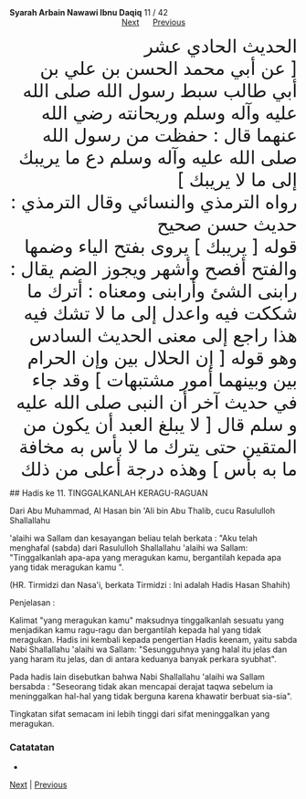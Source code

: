 <tr><td align=center><b>Syarah Arbain Nawawi Ibnu Daqiq</b> 11 / 42<br></td></tr><tr><td valign=top><center><a href='12'>Next</a> &nbsp; &nbsp; &nbsp;<a href='10'>Previous</a></center><section class='nass'><p lang='ar' dir='rtl' align=right><font size=6> الحديث الحادي عشر <br />
[ عن أبي محمد الحسن بن علي بن أبي طالب سبط رسول الله صلى الله عليه وآله وسلم وريحانته رضي الله عنهما قال : حفظت من رسول الله صلى الله عليه وآله وسلم دع ما يريبك إلى ما لا يريبك ] <br />
رواه الترمذي والنسائي وقال الترمذي : حديث حسن صحيح <br />
قوله [ يريبك ] يروى بفتح الياء وضمها والفتح أفصح وأشهر ويجوز الضم يقال : رابنى الشئ وأرابنى ومعناه : أترك ما شككت فيه واعدل إلى ما لا تشك فيه هذا راجع إلى معنى الحديث السادس وهو قوله [ إن الحلال بين وإن الحرام بين وبينهما أمور مشتبهات ] وقد جاء في حديث آخر أن النبى صلى الله عليه و سلم قال [ لا يبلغ العبد أن يكون من المتقين حتى يترك ما لا بأس به مخافة ما به بأس ] وهذه درجة أعلى من ذلك <br />
</font></p></section>

<div markdown="1">
## Hadis ke 11. TINGGALKANLAH KERAGU-RAGUAN

Dari Abu Muhammad, Al Hasan bin 'Ali bin Abu Thalib, cucu Rasululloh Shallallahu

'alaihi wa Sallam dan kesayangan beliau telah berkata : "Aku telah menghafal (sabda) dari  Rasululloh Shallallahu 'alaihi  wa  Sallam:  "Tinggalkanlah apa-apa  yang meragukan kamu, bergantilah kepada apa yang tidak meragukan kamu ".

(HR. Tirmidzi dan Nasa'i, berkata Tirmidzi : Ini adalah Hadis Hasan Shahih)

Penjelasan :

Kalimat "yang meragukan kamu" maksudnya tinggalkanlah sesuatu yang menjadikan kamu ragu-ragu dan bergantilah kepada hal yang tidak meragukan. Hadis ini kembali kepada pengertian Hadis keenam, yaitu sabda Nabi Shallallahu 'alaihi wa Sallam: "Sesungguhnya yang halal itu jelas dan yang haram itu jelas, dan di antara keduanya banyak perkara syubhat".

Pada hadis lain disebutkan bahwa Nabi Shallallahu 'alaihi wa Sallam bersabda : "Seseorang tidak akan mencapai derajat taqwa sebelum ia meninggalkan hal-hal yang tidak berguna karena khawatir berbuat sia-sia".

Tingkatan sifat semacam ini lebih tinggi dari sifat meninggalkan yang meragukan.

### Catatatan  
- 
[Next](12) | [Previous](10)
</div>
